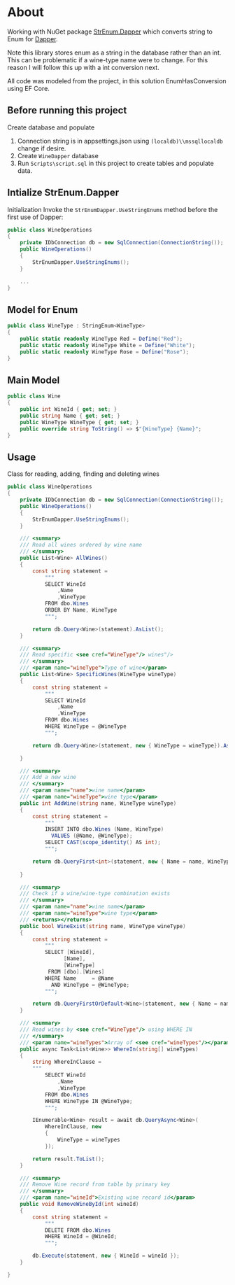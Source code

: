 ﻿# About

Working with NuGet package [StrEnum.Dapper](https://www.nuget.org/packages/StrEnum/2.0.2?_src=template) which converts string to Enum for [Dapper](https://www.nuget.org/packages/Dapper). 

Note this library stores enum as a string in the database rather than an int. This can be problematic if a wine-type name were to change. For this reason I will follow this up with a int conversion next. 

All code was modeled from the project, in this solution EnumHasConversion using EF Core.


## Before running this project

Create database and populate

1. Connection string is in appsettings.json using `(localdb)\\mssqllocaldb` change if desire.
1. Create `WineDapper` database
1. Run `Scripts\script.sql` in this project to create tables and populate data.

## Intialize StrEnum.Dapper

Initialization
Invoke the `StrEnumDapper.UseStringEnums` method before the first use of Dapper:

```csharp
public class WineOperations
{
    private IDbConnection db = new SqlConnection(ConnectionString());
    public WineOperations()
    {
        StrEnumDapper.UseStringEnums();
    }

    ...
}
```

## Model for Enum

```csharp
public class WineType : StringEnum<WineType>
{
    public static readonly WineType Red = Define("Red");
    public static readonly WineType White = Define("White");
    public static readonly WineType Rose = Define("Rose");
}
```

## Main Model

```csharp
public class Wine
{
    public int WineId { get; set; }
    public string Name { get; set; }
    public WineType WineType { get; set; }
    public override string ToString() => $"{WineType} {Name}";
}
```

## Usage

Class for reading, adding, finding and deleting wines

```csharp
public class WineOperations
{
    private IDbConnection db = new SqlConnection(ConnectionString());
    public WineOperations()
    {
        StrEnumDapper.UseStringEnums();
    }

    /// <summary>
    /// Read all wines ordered by wine name
    /// </summary>
    public List<Wine> AllWines()
    {
        const string statement =
            """
            SELECT WineId
                ,Name
                ,WineType
            FROM dbo.Wines
            ORDER BY Name, WineType
            """;

        return db.Query<Wine>(statement).AsList();
    }

    /// <summary>
    /// Read specific <see cref="WineType"/> wines"/>
    /// </summary>
    /// <param name="wineType">Type of wine</param>
    public List<Wine> SpecificWines(WineType wineType)
    {
        const string statement =
            """
            SELECT WineId
                ,Name
                ,WineType
            FROM dbo.Wines
            WHERE WineType = @WineType
            """;

        return db.Query<Wine>(statement, new { WineType = wineType}).AsList();

    }

    /// <summary>
    /// Add a new wine
    /// </summary>
    /// <param name="name">wine name</param>
    /// <param name="wineType">wine type</param>
    public int AddWine(string name, WineType wineType)
    {
        const string statement =
            """
            INSERT INTO dbo.Wines (Name, WineType)
              VALUES (@Name, @WineType);
            SELECT CAST(scope_identity() AS int);
            """;

        return db.QueryFirst<int>(statement, new { Name = name, WineType = wineType });
    
    }

    /// <summary>
    /// Check if a wine/wine-type combination exists
    /// </summary>
    /// <param name="name">wine name</param>
    /// <param name="wineType">wine type</param>
    /// <returns></returns>
    public bool WineExist(string name, WineType wineType)
    {
        const string statement =
            """
            SELECT [WineId],
                  [Name],
                  [WineType]
             FROM [dbo].[Wines]
            WHERE Name     = @Name
              AND WineType = @WineType;
            """;

        return db.QueryFirstOrDefault<Wine>(statement, new { Name = name, WineType = wineType }) != null;
    }

    /// <summary>
    /// Read wines by <see cref="WineType"/> using WHERE IN
    /// </summary>
    /// <param name="wineTypes">Array of <see cref="wineTypes"/></param>
    public async Task<List<Wine>> WhereIn(string[] wineTypes)
    {
        string WhereInClause =
        """
            SELECT WineId
                ,Name
                ,WineType
            FROM dbo.Wines
            WHERE WineType IN @WineType;
            """;

        IEnumerable<Wine> result = await db.QueryAsync<Wine>(
            WhereInClause, new
            {
                WineType = wineTypes
            });

        return result.ToList();
    }

    /// <summary>
    /// Remove Wine record from table by primary key
    /// </summary>
    /// <param name="wineId">Existing wine record id</param>
    public void RemoveWineById(int wineId)
    {
        const string statement =
            """
            DELETE FROM dbo.Wines 
            WHERE WineId = @WineId;
            """;

        db.Execute(statement, new { WineId = wineId });
    }

}


```

